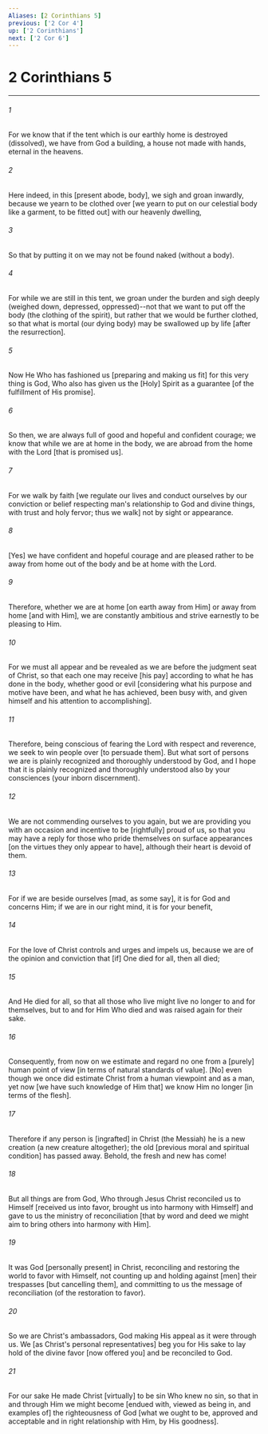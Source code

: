 ```yaml
---
Aliases: [2 Corinthians 5]
previous: ['2 Cor 4']
up: ['2 Corinthians']
next: ['2 Cor 6']
---
```

# 2 Corinthians 5

***


###### 1 


For we know that if the tent which is our earthly home is destroyed (dissolved), we have from God a building, a house not made with hands, eternal in the heavens. 


###### 2 


Here indeed, in this [present abode, body], we sigh and groan inwardly, because we yearn to be clothed over [we yearn to put on our celestial body like a garment, to be fitted out] with our heavenly dwelling, 


###### 3 


So that by putting it on we may not be found naked (without a body). 


###### 4 


For while we are still in this tent, we groan under the burden and sigh deeply (weighed down, depressed, oppressed)--not that we want to put off the body (the clothing of the spirit), but rather that we would be further clothed, so that what is mortal (our dying body) may be swallowed up by life [after the resurrection]. 


###### 5 


Now He Who has fashioned us [preparing and making us fit] for this very thing is God, Who also has given us the [Holy] Spirit as a guarantee [of the fulfillment of His promise]. 


###### 6 


So then, we are always full of good and hopeful and confident courage; we know that while we are at home in the body, we are abroad from the home with the Lord [that is promised us]. 


###### 7 


For we walk by faith [we regulate our lives and conduct ourselves by our conviction or belief respecting man's relationship to God and divine things, with trust and holy fervor; thus we walk] not by sight or appearance. 


###### 8 


[Yes] we have confident and hopeful courage and are pleased rather to be away from home out of the body and be at home with the Lord. 


###### 9 


Therefore, whether we are at home [on earth away from Him] or away from home [and with Him], we are constantly ambitious and strive earnestly to be pleasing to Him. 


###### 10 


For we must all appear and be revealed as we are before the judgment seat of Christ, so that each one may receive [his pay] according to what he has done in the body, whether good or evil [considering what his purpose and motive have been, and what he has achieved, been busy with, and given himself and his attention to accomplishing]. 


###### 11 


Therefore, being conscious of fearing the Lord with respect and reverence, we seek to win people over [to persuade them]. But what sort of persons we are is plainly recognized and thoroughly understood by God, and I hope that it is plainly recognized and thoroughly understood also by your consciences (your inborn discernment). 


###### 12 


We are not commending ourselves to you again, but we are providing you with an occasion and incentive to be [rightfully] proud of us, so that you may have a reply for those who pride themselves on surface appearances [on the virtues they only appear to have], although their heart is devoid of them. 


###### 13 


For if we are beside ourselves [mad, as some say], it is for God and concerns Him; if we are in our right mind, it is for your benefit, 


###### 14 


For the love of Christ controls and urges and impels us, because we are of the opinion and conviction that [if] One died for all, then all died; 


###### 15 


And He died for all, so that all those who live might live no longer to and for themselves, but to and for Him Who died and was raised again for their sake. 


###### 16 


Consequently, from now on we estimate and regard no one from a [purely] human point of view [in terms of natural standards of value]. [No] even though we once did estimate Christ from a human viewpoint and as a man, yet now [we have such knowledge of Him that] we know Him no longer [in terms of the flesh]. 


###### 17 


Therefore if any person is [ingrafted] in Christ (the Messiah) he is a new creation (a new creature altogether); the old [previous moral and spiritual condition] has passed away. Behold, the fresh and new has come! 


###### 18 


But all things are from God, Who through Jesus Christ reconciled us to Himself [received us into favor, brought us into harmony with Himself] and gave to us the ministry of reconciliation [that by word and deed we might aim to bring others into harmony with Him]. 


###### 19 


It was God [personally present] in Christ, reconciling and restoring the world to favor with Himself, not counting up and holding against [men] their trespasses [but cancelling them], and committing to us the message of reconciliation (of the restoration to favor). 


###### 20 


So we are Christ's ambassadors, God making His appeal as it were through us. We [as Christ's personal representatives] beg you for His sake to lay hold of the divine favor [now offered you] and be reconciled to God. 


###### 21 


For our sake He made Christ [virtually] to be sin Who knew no sin, so that in and through Him we might become [endued with, viewed as being in, and examples of] the righteousness of God [what we ought to be, approved and acceptable and in right relationship with Him, by His goodness].
